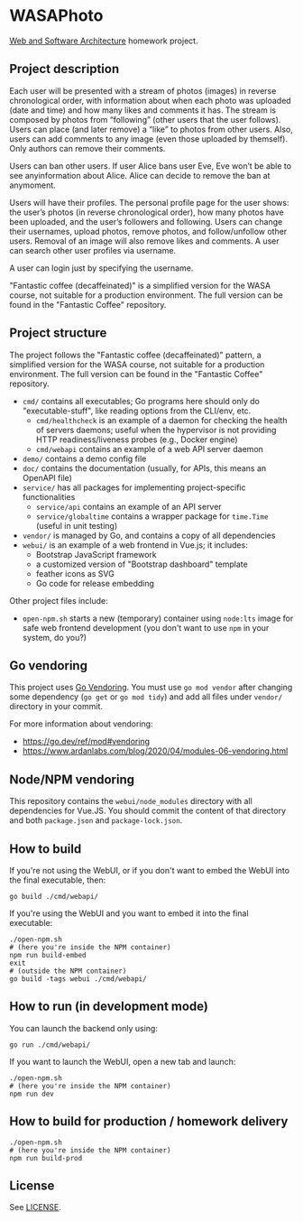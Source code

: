 # WASAPhoto

[Web and Software Architecture](http://gamificationlab.uniroma1.it/en/wasa/) homework project.

## Project description

Each user will be presented with a stream of photos (images) in reverse chronological order, with information about when each photo was uploaded (date and time) and how many likes and comments it has. The stream is composed by photos from “following” (other users that the user follows). Users can place (and later remove) a “like” to photos from other users. Also, users can add comments to any image (even those uploaded by themself). Only authors can remove their comments.

Users can ban other users. If user Alice bans user Eve, Eve won’t be able to see anyinformation about Alice. Alice can decide to remove the ban at anymoment.

Users will have their profiles. The personal profile page for the user shows: the user’s photos (in reverse chronological order), how many photos have been uploaded, and the user’s followers and following. Users can change their usernames, upload photos, remove photos, and follow/unfollow other users. Removal of an image will also remove likes and comments. A user can search other user profiles via username. 

A user can login just by specifying the username.

"Fantastic coffee (decaffeinated)" is a simplified version for the WASA course, not suitable for a production environment.
The full version can be found in the "Fantastic Coffee" repository.

## Project structure

The project follows the "Fantastic coffee (decaffeinated)" pattern, a simplified version for the WASA course, not suitable for a production environment.
The full version can be found in the "Fantastic Coffee" repository.

* `cmd/` contains all executables; Go programs here should only do "executable-stuff", like reading options from the CLI/env, etc.
	* `cmd/healthcheck` is an example of a daemon for checking the health of servers daemons; useful when the hypervisor is not providing HTTP readiness/liveness probes (e.g., Docker engine)
	* `cmd/webapi` contains an example of a web API server daemon
* `demo/` contains a demo config file
* `doc/` contains the documentation (usually, for APIs, this means an OpenAPI file)
* `service/` has all packages for implementing project-specific functionalities
	* `service/api` contains an example of an API server
	* `service/globaltime` contains a wrapper package for `time.Time` (useful in unit testing)
* `vendor/` is managed by Go, and contains a copy of all dependencies
* `webui/` is an example of a web frontend in Vue.js; it includes:
	* Bootstrap JavaScript framework
	* a customized version of "Bootstrap dashboard" template
	* feather icons as SVG
	* Go code for release embedding

Other project files include:
* `open-npm.sh` starts a new (temporary) container using `node:lts` image for safe web frontend development (you don't want to use `npm` in your system, do you?)

## Go vendoring

This project uses [Go Vendoring](https://go.dev/ref/mod#vendoring). You must use `go mod vendor` after changing some dependency (`go get` or `go mod tidy`) and add all files under `vendor/` directory in your commit.

For more information about vendoring:

* https://go.dev/ref/mod#vendoring
* https://www.ardanlabs.com/blog/2020/04/modules-06-vendoring.html

## Node/NPM vendoring

This repository contains the `webui/node_modules` directory with all dependencies for Vue.JS. You should commit the content of that directory and both `package.json` and `package-lock.json`.

## How to build

If you're not using the WebUI, or if you don't want to embed the WebUI into the final executable, then:

```shell
go build ./cmd/webapi/
```

If you're using the WebUI and you want to embed it into the final executable:

```shell
./open-npm.sh
# (here you're inside the NPM container)
npm run build-embed
exit
# (outside the NPM container)
go build -tags webui ./cmd/webapi/
```

## How to run (in development mode)

You can launch the backend only using:

```shell
go run ./cmd/webapi/
```

If you want to launch the WebUI, open a new tab and launch:

```shell
./open-npm.sh
# (here you're inside the NPM container)
npm run dev
```

## How to build for production / homework delivery

```shell
./open-npm.sh
# (here you're inside the NPM container)
npm run build-prod
```

## License

See [LICENSE](LICENSE).
